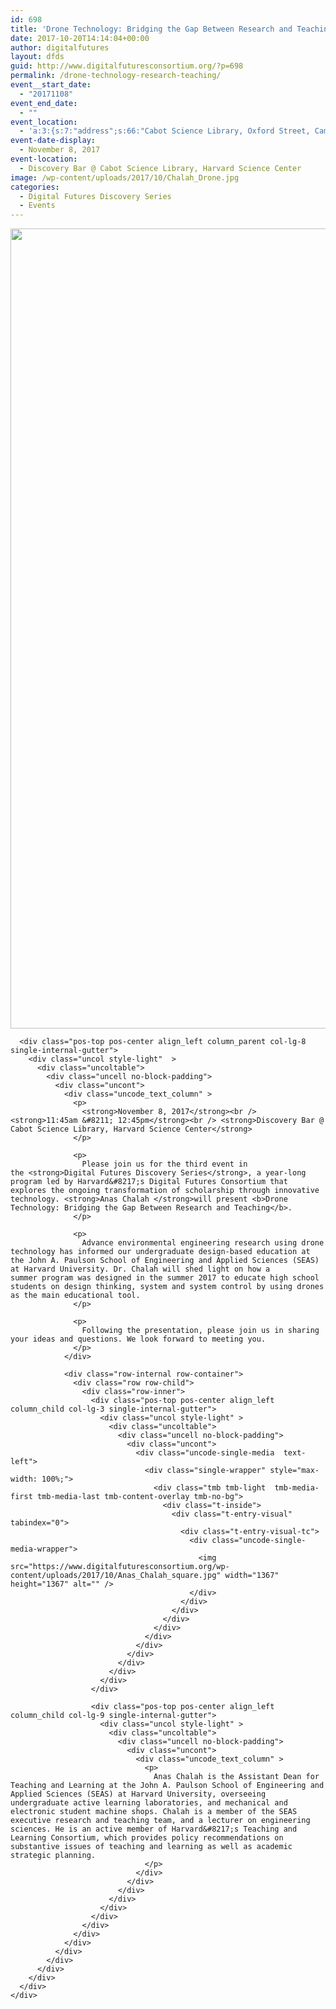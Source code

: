 ```yaml
---
id: 698
title: 'Drone Technology: Bridging the Gap Between Research and Teaching'
date: 2017-10-20T14:14:04+00:00
author: digitalfutures
layout: dfds
guid: http://www.digitalfuturesconsortium.org/?p=698
permalink: /drone-technology-research-teaching/
event__start_date:
  - "20171108"
event_end_date:
  - ""
event_location:
  - 'a:3:{s:7:"address";s:66:"Cabot Science Library, Oxford Street, Cambridge, MA, United States";s:3:"lat";s:17:"42.37623670000001";s:3:"lng";s:9:"-71.11624";}'
event-date-display:
  - November 8, 2017
event-location:
  - Discovery Bar @ Cabot Science Library, Harvard Science Center
image: /wp-content/uploads/2017/10/Chalah_Drone.jpg
categories:
  - Digital Futures Discovery Series
  - Events
---
```

<div data-parent="true" class="row-container">
  <div class="row limit-width row-parent">
    <div class="row-inner">
      <div class="pos-top pos-center align_left column_parent col-lg-4 single-internal-gutter">
        <div class="uncol style-light"  >
          <div class="uncoltable">
            <div class="uncell no-block-padding">
              <div class="uncont">
                <div class="uncode-single-media  text-left">
                  <div class="single-wrapper" style="max-width: 100%;">
                    <div class="tmb tmb-light  tmb-media-first tmb-media-last tmb-content-overlay tmb-no-bg">
                      <div class="t-inside">
                        <div class="t-entry-visual" tabindex="0">
                          <div class="t-entry-visual-tc">
                            <div class="uncode-single-media-wrapper">
                              <img src="https://www.digitalfuturesconsortium.org/wp-content/uploads/2017/10/Chalah_Drone.jpg" width="1920" height="1280" alt="" />
                            </div>
                          </div>
                        </div>
                      </div>
                    </div>
                  </div>
                </div>
              </div>
            </div>
          </div>
        </div>
      </div>

      <div class="pos-top pos-center align_left column_parent col-lg-8 single-internal-gutter">
        <div class="uncol style-light"  >
          <div class="uncoltable">
            <div class="uncell no-block-padding">
              <div class="uncont">
                <div class="uncode_text_column" >
                  <p>
                    <strong>November 8, 2017</strong><br /> <strong>11:45am &#8211; 12:45pm</strong><br /> <strong>Discovery Bar @ Cabot Science Library, Harvard Science Center</strong>
                  </p>

                  <p>
                    Please join us for the third event in the <strong>Digital Futures Discovery Series</strong>, a year-long program led by Harvard&#8217;s Digital Futures Consortium that explores the ongoing transformation of scholarship through innovative technology. <strong>Anas Chalah </strong>will present <b>Drone Technology: Bridging the Gap Between Research and Teaching</b>.
                  </p>

                  <p>
                    Advance environmental engineering research using drone technology has informed our undergraduate design-based education at the John A. Paulson School of Engineering and Applied Sciences (SEAS) at Harvard University. Dr. Chalah will shed light on how a summer program was designed in the summer 2017 to educate high school students on design thinking, system and system control by using drones as the main educational tool.
                  </p>

                  <p>
                    Following the presentation, please join us in sharing your ideas and questions. We look forward to meeting you.
                  </p>
                </div>

                <div class="row-internal row-container">
                  <div class="row row-child">
                    <div class="row-inner">
                      <div class="pos-top pos-center align_left column_child col-lg-3 single-internal-gutter">
                        <div class="uncol style-light" >
                          <div class="uncoltable">
                            <div class="uncell no-block-padding">
                              <div class="uncont">
                                <div class="uncode-single-media  text-left">
                                  <div class="single-wrapper" style="max-width: 100%;">
                                    <div class="tmb tmb-light  tmb-media-first tmb-media-last tmb-content-overlay tmb-no-bg">
                                      <div class="t-inside">
                                        <div class="t-entry-visual" tabindex="0">
                                          <div class="t-entry-visual-tc">
                                            <div class="uncode-single-media-wrapper">
                                              <img src="https://www.digitalfuturesconsortium.org/wp-content/uploads/2017/10/Anas_Chalah_square.jpg" width="1367" height="1367" alt="" />
                                            </div>
                                          </div>
                                        </div>
                                      </div>
                                    </div>
                                  </div>
                                </div>
                              </div>
                            </div>
                          </div>
                        </div>
                      </div>

                      <div class="pos-top pos-center align_left column_child col-lg-9 single-internal-gutter">
                        <div class="uncol style-light" >
                          <div class="uncoltable">
                            <div class="uncell no-block-padding">
                              <div class="uncont">
                                <div class="uncode_text_column" >
                                  <p>
                                    Anas Chalah is the Assistant Dean for Teaching and Learning at the John A. Paulson School of Engineering and Applied Sciences (SEAS) at Harvard University, overseeing undergraduate active learning laboratories, and mechanical and electronic student machine shops. Chalah is a member of the SEAS executive research and teaching team, and a lecturer on engineering sciences. He is an active member of Harvard&#8217;s Teaching and Learning Consortium, which provides policy recommendations on substantive issues of teaching and learning as well as academic strategic planning.
                                  </p>
                                </div>
                              </div>
                            </div>
                          </div>
                        </div>
                      </div>
                    </div>
                  </div>
                </div>
              </div>
            </div>
          </div>
        </div>
      </div>
    </div>
  </div>
</div>
